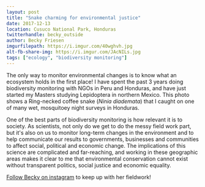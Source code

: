 ```yaml
---
layout: post
title: "Snake charming for environmental justice"
date: 2017-12-13
location: Cusuco National Park, Honduras
twitterhandle: becky_outside
author: Becky Friesen
imgurfilepath: https://i.imgur.com/40wghvh.jpg
alt-fb-share-img: https://i.imgur.com/JAcNILs.jpg
tags: ["ecology", "biodiversity monitoring"]
---
```

	
The only way to monitor environmental changes is to know what an ecosystem holds in the first place! I have spent the past 3 years doing biodiversity monitoring with NGOs in Peru and Honduras, and have just started my Masters studying Lepidoptera in northern Mexico. This photo shows a Ring-necked coffee snake (*Ninia diademata*) that I caught on one of many wet, mosquitoey night surveys in Honduras. 

One of the best parts of biodiversity monitoring is how relevant it is to society. As scientists, not only do we get to do the messy field work part, but it's also on us to monitor long-term changes in the environment and to help communicate our results to governments, businesses and communities to affect social, political and economic change. The implications of this science are complicated and far-reaching, and working in these geographic areas makes it clear to me that environmental conservation cannot exist without transparent politics, social justice and economic equality. 

[Follow Becky on instagram](https://www.instagram.com/becky.outside) to keep up with her fieldwork!